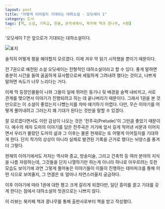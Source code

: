 ```yaml
---
layout: post
title: "어떻게 이어질지 기대되는 대하소설 - 오딧세이 1"
category: 도서
tags: [책, 소설, 기독교, 한율, 문학세계사, 북카페 책과 콩나무, 서평]
---
```


'오딧세이 1'은
앞으로가 기대되는 대하소설이다.

![표지](https://images2.imgbox.com/3f/13/zuMN97t9_o.jpg)

솔직히 어떻게 평을 해야할지 모르겠다.
이제 겨우 막 읽기 시작했을 뿐이기 때문이다.

전 7권으로 예전된 소설 오딧세이는 전형적인 대하소설이라고 할 수 있다.
좋게 말하면 충분히 시간을 들여 꼼꼼하게 묘사함으로써 세밀하게 그려내려 했다는 것이고,
나쁘게 말하면 속도가 너무 느리다는 거다.

이제 막 등장인물들이 나와 그들이 일에 뛰어든 동기나 뒷 배경을 슬쩍 내비치고,
서로 관계를 맺으면서 이야기가 진행되려고 하는 데 끝나버리기 때문이다.
그래서 1권을 본 것 만으로는 이 소설이 좋았는지 나빴는지를 차마 얘기하기 어렵다.
다만, 무슨 이야기를 어떻게 풀어내려고 그러는지 꽤 기대가 된다는 것만을 말할 수 있겠다.

잘 모르겠다면서도 이런 감상이 나오는 것은 '전주곡(Prelude)'이 그만큼 좋았기 때문이다.
예수의 제자 도마의 이야기를 담은 전주곡은
거기에 앞서 길게 적어낸 서문과 이어지면서
우리가 몰랐던 도마의 삶과 그 이후는 물론
현재로는 또 어떻게 이어질지를 기대하게 한다.
단지 작가의 상상이 아니라 실제로 발견된 기록을 근거로 했다는 뉘양스를 풍겨 더 그렇다.

현재의 이야기에서도 저자는 역사와 종교, 방송미술, 그리고 건축학 등 여러 분야의 지식을 나름 자랑하는데,
그것들을 단지 나열하기만 하는게 아니라 하나로 아우르려는 듯한 모습도 보이기에
과연 그렇게 풀어놓은 이야기들이 이들이 진행하는 테마파크를 통해 어떤 식으로 보여줄지,
그 연결은 또 얼마나 자연스러울지 궁금하다.

이후 이야기에 따라 1권에 대한 평고 크게 갈리게 되겠다만,
일단 흥미를 끌고 기대를 갖게 한다는 점에서 대하소설의 첫권으로는 나쁘지 않다.



<div class="im im-info">
이 리뷰는 북카페 책과 콩나무를 통해 출판사로부터 책을 받고 작성했다.
</div>
